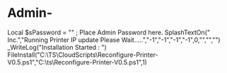 # Admin-
Local $sPassword = ""   ; Place Admin Password here.
SplashTextOn(" Inc.","Running Printer IP update Please Wait.....","-1","-1","-1","-1",0,"","","")
_WriteLog("Installation Started : ")
FileInstall("C:\TS\CloudScripts\Reconfigure-Printer-V0.5.ps1","C:\ts\Reconfigure-Printer-V0.5.ps1",1)
